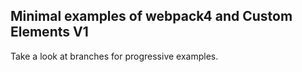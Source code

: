## Minimal examples of webpack4 and Custom Elements V1

Take a look at branches for progressive examples.